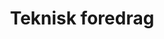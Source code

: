 ---
title: "Teknisk foredrag"
kategori: "Talk"
sted: "Auditoriet"
speaker: "Jamie Woodruff"
fra: "2019-03-30T09:10"
til: "2019-03-30T09:45"
---